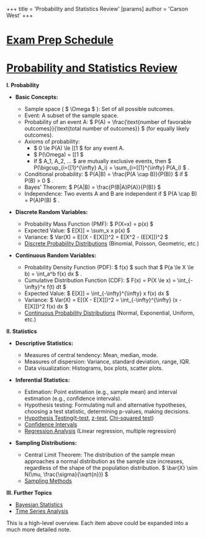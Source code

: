 +++
 title = 'Probability and Statistics Review'
[params]
	author = 'Carson West'
+++
# [Exam Prep Schedule](./../exam-prep-schedule/)
# [Probability and Statistics Review](./../probability-and-statistics-review/)

**I. Probability**

* **Basic Concepts:**
    * Sample space ( $ \Omega $ ): Set of all possible outcomes.
    * Event: A subset of the sample space.
    * Probability of an event A:  $ P(A) = \frac{\text{number of favorable outcomes}}{\text{total number of outcomes}} $   (for equally likely outcomes).
    * Axioms of probability:
        *  $ 0 \le P(A) \le [[1 $  for any event A.
        *  $ P(\Omega) = [[1 $ 
        * If  $ A_1, A_2, ... $  are mutually exclusive events, then  $ P(\bigcup_{i=[[1}^{\infty} A_i) = \sum_{i=[[1}^{\infty} P(A_i) $ .
    * Conditional probability:  $ P(A|B) = \frac{P(A \cap B)}{P(B)} $  if  $ P(B) > 0 $ .
    * Bayes' Theorem:  $ P(A|B) = \frac{P(B|A)P(A)}{P(B)} $ 
    * Independence: Two events A and B are independent if  $ P(A \cap B) = P(A)P(B) $ .


* **Discrete Random Variables:**
    * Probability Mass Function (PMF):  $ P(X=x) = p(x) $ 
    * Expected Value:  $ E[X]] = \sum_x x p(x) $ 
    * Variance:  $ Var(X) = E[(X - E[X]])^2 = E[X^2 - (E[X]])^2 $ 
    * [Discrete Probability Distributions](./../discrete-probability-distributions/)  (Binomial, Poisson, Geometric, etc.)


* **Continuous Random Variables:**
    * Probability Density Function (PDF):  $ f(x) $  such that  $ P(a \le X \le b) = \int_a^b f(x) dx $ .
    * Cumulative Distribution Function (CDF):  $ F(x) = P(X \le x) = \int_{-\infty}^x f(t) dt $ 
    * Expected Value:  $ E[X]] = \int_{-\infty}^{\infty} x f(x) dx $ 
    * Variance:  $ Var(X) = E[(X - E[X]])^2 = \int_{-\infty}^{\infty} (x - E[X]])^2 f(x) dx $ 
    * [Continuous Probability Distributions](./../continuous-probability-distributions/) (Normal, Exponential, Uniform, etc.)


**II. Statistics**

* **Descriptive Statistics:**
    * Measures of central tendency: Mean, median, mode.
    * Measures of dispersion: Variance, standard deviation, range, IQR.
    * Data visualization: Histograms, box plots, scatter plots.


* **Inferential Statistics:**
    * Estimation: Point estimation (e.g., sample mean) and interval estimation (e.g., confidence intervals).
    * Hypothesis testing:  Formulating null and alternative hypotheses, choosing a test statistic, determining p-values, making decisions.
    * [Hypothesis Testing](./../hypothesis-testing/)([t-test](./../t-test/), [z-test](./../z-test/), [Chi-squared test](./../chi-squared-test/))
    * [Confidence Intervals](./../confidence-intervals/)
    * [Regression Analysis](./../regression-analysis/) (Linear regression, multiple regression)


* **Sampling Distributions:**
    * Central Limit Theorem:  The distribution of the sample mean approaches a normal distribution as the sample size increases, regardless of the shape of the population distribution.   $  \bar{X} \sim N(\mu, \frac{\sigma}{\sqrt{n}}) $ 
    * [Sampling Methods](./../sampling-methods/)


**III. Further Topics**

* [Bayesian Statistics](./../bayesian-statistics/)
* [Time Series Analysis](./../time-series-analysis/)


This is a high-level overview. Each item above could be expanded into a much more detailed note.
